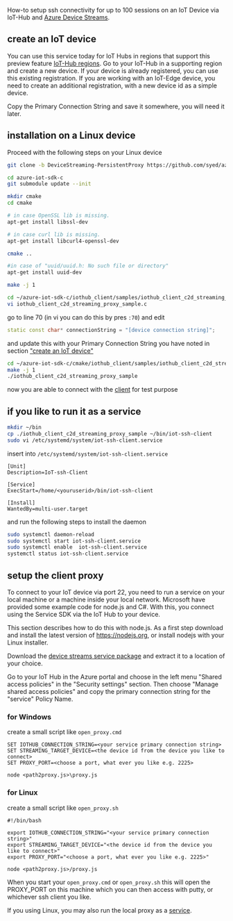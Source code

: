 How-to setup ssh connectivity for up to 100 sessions on an IoT Device via IoT-Hub and [Azure Device Streams](https://docs.microsoft.com/en-us/azure/iot-hub/iot-hub-device-streams-overview). 


## create an IoT device

You can use this service today for IoT Hubs in regions that support this preview feature [IoT-Hub regions](https://docs.microsoft.com/en-us/azure/iot-hub/iot-hub-device-streams-overview#regional-availability). Go to your IoT-Hub in a supporting region and create a new device. If your device is already registered, you can use this existing registration. If you are working with an IoT-Edge device, you need to create an additional registration, with a new device id as a simple device. 

Copy the Primary Connection String and save it somewhere, you will need it later.

## installation on a Linux device

Proceed with the following steps on your Linux device 

```bash
git clone -b DeviceStreaming-PersistentProxy https://github.com/syed/azure-iot-sdk-c.git

cd azure-iot-sdk-c
git submodule update --init

mkdir cmake
cd cmake

# in case OpenSSL lib is missing. 
apt-get install libssl-dev 

# in case curl lib is missing. 
apt-get install libcurl4-openssl-dev

cmake ..  

#in case of "uuid/uuid.h: No such file or directory"
apt-get install uuid-dev

make -j 1 

cd ~/azure-iot-sdk-c/iothub_client/samples/iothub_client_c2d_streaming_proxy_sample
vi iothub_client_c2d_streaming_proxy_sample.c 

```

go to line 70 (in vi you can do this by pres `:70`) and edit 
```cpp 
static const char* connectionString = "[device connection string]";
```
and update this with your Primary Connection String you have noted in section ["create an IoT device"](#create-an-IoT-device)

```bash
cd ~/azure-iot-sdk-c/cmake/iothub_client/samples/iothub_client_c2d_streaming_proxy_sample
make -j 1 
./iothub_client_c2d_streaming_proxy_sample
```

now you are able to connect with the [client](#setup-the-client-proxy) for test purpose

## if you like to run it as a service

```bash
mkdir ~/bin 
cp ./iothub_client_c2d_streaming_proxy_sample ~/bin/iot-ssh-client
sudo vi /etc/systemd/system/iot-ssh-client.service
```

insert into `/etc/systemd/system/iot-ssh-client.service`


	[Unit]
	Description=IoT-ssh-Client
	
	[Service]
	ExecStart=/home/<youruserid>/bin/iot-ssh-client
	
	[Install]
	WantedBy=multi-user.target

and run the following steps to install the daemon

```bash
sudo systemctl daemon-reload
sudo systemctl start iot-ssh-client.service
sudo systemctl enable  iot-ssh-client.service
systemctl status iot-ssh-client.service
```

## setup the client proxy

To connect to your IoT device via port 22, you need to run a service on your local machine or a machine inside your local network. Microsoft have provided some example code for node.js and C#. With this, you connect using the Service SDK via the IoT Hub to your device. 

This section describes how to do this with node.js. As a first step download and install the latest version of https://nodejs.org, or install nodejs with your Linux installer. 

Download the [device streams service package](https://github.com/syed/ssh-via-device-streams/blob/main/device-streams-service/device-streams-service.zip) and extract it to a location of your choice.

Go to your IoT Hub in the Azure portal and choose in the left menu "Shared access policies" in the "Security settings" section. Then choose "Manage shared access policies" and copy the primary connection string for the "service" Policy Name.

### for Windows 

create a small script like `open_proxy.cmd`

	SET IOTHUB_CONNECTION_STRING=<your service primary connection string> 
	SET STREAMING_TARGET_DEVICE=<the device id from the device you like to connect> 
	SET PROXY_PORT=<choose a port, what ever you like e.g. 2225> 

	node <path2proxy.js>\proxy.js

### for Linux 

create a small script like `open_proxy.sh`

	#!/bin/bash 
	
	export IOTHUB_CONNECTION_STRING="<your service primary connection string>"
	export STREAMING_TARGET_DEVICE="<the device id from the device you like to connect>"
	export PROXY_PORT="<choose a port, what ever you like e.g. 2225>" 

	node <path2proxy.js>/proxy.js

When you start your `open_proxy.cmd` or `open_proxy.sh` this will open the PROXY_PORT on this machine which you can then access with putty, or whichever ssh client you like. 

If you using Linux, you may also run the local proxy as a [service](#if-you-like-to-run-it-as-a-service).











